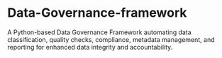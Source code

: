 # Data-Governance-framework
A Python-based Data Governance Framework automating data classification, quality checks, compliance, metadata management, and reporting for enhanced data integrity and accountability.

